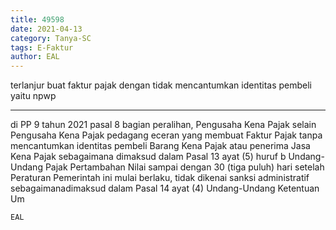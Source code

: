 ```yaml
---
title: 49598
date: 2021-04-13
category: Tanya-SC
tags: E-Faktur
author: EAL
---
```


terlanjur buat faktur pajak dengan tidak mencantumkan identitas pembeli yaitu npwp

---

di PP 9 tahun 2021 pasal 8 bagian peralihan, Pengusaha Kena Pajak selain Pengusaha Kena Pajak pedagang eceran yang membuat Faktur Pajak tanpa mencantumkan identitas pembeli Barang Kena Pajak atau penerima Jasa Kena Pajak sebagaimana dimaksud dalam Pasal 13 ayat (5) huruf b Undang-Undang Pajak Pertambahan Nilai sampai dengan 30 (tiga puluh) hari setelah Peraturan Pemerintah ini mulai berlaku, tidak dikenai sanksi administratif sebagaimanadimaksud dalam Pasal 14 ayat (4) Undang-Undang Ketentuan Um

`EAL`
